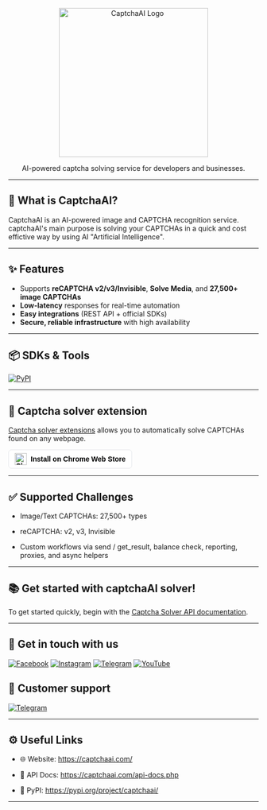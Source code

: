 <!-- Banner / Logo -->
<p align="center">
 <a href="https://captchaai.com/"> <img src="https://captchaai.com/assets/img/logo.png" alt="CaptchaAI Logo" width="300"/> </a>
</p>

<p align="center">
  AI-powered captcha solving service for developers and businesses.
</p>

---

## 🚀 What is CaptchaAI?

CaptchaAI is an AI-powered image and CAPTCHA recognition service. captchaAI's main purpose is solving your CAPTCHAs in a quick and cost effictive way by using AI "Artificial Intelligence".

---

## ✨ Features
- Supports **reCAPTCHA v2/v3/Invisible**, **Solve Media**, and **27,500+ image CAPTCHAs**  
- **Low-latency** responses for real-time automation  
- **Easy integrations** (REST API + official SDKs)  
- **Secure, reliable infrastructure** with high availability

---

## 📦 SDKs & Tools
<a href="https://pypi.org/project/captchaai/">
  <img src="https://img.shields.io/badge/CaptchaAI-Library-blue?logo=pypi&logoColor=default&style=for-the-badge" alt="PyPI" />
</a>

---

## 🧩 Captcha solver extension
[Captcha solver extensions](https://captchaai.com/lp/captcha-bypass-extension) allows you to automatically solve CAPTCHAs found on any webpage.

<a href="https://chromewebstore.google.com/detail/fnnmnnfpdnlkccecmiicejhimhkbolhk" target="_blank" rel="noopener">
  <div style="
    display:inline-flex;
    align-items:center;
    gap:8px;
    border:1px solid #e5e7eb;
    background:#fff;
    padding:6px 12px;
    border-radius:6px;
    font-family:Arial, sans-serif;
    font-size:14px;
    font-weight:600;
    color:#000;
    text-decoration:none;
  ">
    <img src="https://fonts.gstatic.com/s/i/productlogos/chrome_store/v7/192px.svg"
         alt="Chrome logo" width="24" height="24">
    <span>Install on Chrome Web Store</span>
  </div>
</a>

---

## ✅ Supported Challenges

- Image/Text CAPTCHAs: 27,500+ types

- reCAPTCHA: v2, v3, Invisible
  
- Custom workflows via send / get_result, balance check, reporting, proxies, and async helpers

---

## 📚 Get started with captchaAI solver!
To get started quickly, begin with the [Captcha Solver API documentation](https://captchaai.com/api-docs.php).

---

## 📣 Get in touch with us

[![Facebook](https://img.shields.io/badge/Facebook-Page-1877F2?logo=facebook&logoColor=white&style=for-the-badge)](https://www.facebook.com/CaptchaAI) 
[![Instagram](https://img.shields.io/badge/Instagram-Profile-E4405F?logo=instagram&logoColor=white&style=for-the-badge)](https://www.instagram.com/captchaai/) 
[![Telegram](https://img.shields.io/badge/Telegram-Channel-26A5E4?logo=telegram&logoColor=white&style=for-the-badge)](https://t.me/+GOIbbcX6dig3ZDg0) 
[![YouTube](https://img.shields.io/badge/YouTube-Channel-FF0000?logo=youtube&logoColor=white&style=for-the-badge)](https://www.youtube.com/@captchaai) 

## 💬 Customer support 
[![Telegram](https://img.shields.io/badge/Contact-us-26A5E4?logo=telegram&logoColor=white&style=for-the-badge)](https://t.me/AskCaptchaAI)

---

## ⚙️ Useful Links

- 🌐 Website: https://captchaai.com/

- 📘 API Docs: https://captchaai.com/api-docs.php

- 🐍 PyPI: https://pypi.org/project/captchaai/
  
---
